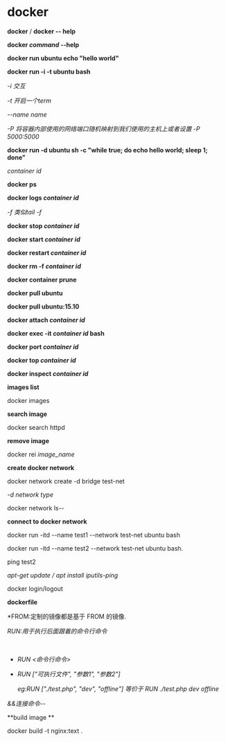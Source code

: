 # docker

<!--help-->

**docker** / **docker -- help**

**docker *command* --help**



**docker run ubuntu echo "hello world"**



**docker run -i -t ubuntu bash**

*-i 交互*

*-t 开启一个term*

*--name name*

*-P 将容器内部使用的网络端口随机映射到我们使用的主机上或者设置 -P 5000:5000*



**docker run -d ubuntu sh -c "while true; do echo hello world; sleep 1; done"**

*container id*



**docker ps**



**docker logs *container id***

*-f 类似tail -f*



**docker stop *container id***



**docker start *container id***

**docker restart *container id***



**docker rm -f *container id***



**docker container prune**



**docker pull ubuntu**

**docker pull ubuntu:15.10**



<!--进入容器-->

**docker attach *container id***

**docker exec -it *container id* bash**



**docker port *container id***



**docker top *container id***



<!--查看 Docker 的底层信息-->

**docker inspect *container id***



**images list**

docker images



**search image**

docker search httpd



**remove image**

docker rei *image_name*



**create docker network**

docker network create -d bridge test-net

*-d network type*

docker network ls--



**connect to docker network**

docker run -itd --name test1 --network test-net ubuntu bash

docker run -itd --name test2 --network test-net ubuntu bash. 



ping test2

*apt-get update / apt install iputils-ping*



docker login/logout



**dockerfile**

*FROM:定制的镜像都是基于 FROM 的镜像. 

  

  



*RUN:用于执行后面跟着的命令行命令*

<br>

  



- *RUN <命令行命令>*

- *RUN ["可执行文件", "参数1", "参数2"]*

  *eg:RUN ["./test.php", "dev", "offline"] 等价于 RUN ./test.php dev offline*

*&&连接命令*--    

 

**build image ** 

docker build -t nginx:text .

